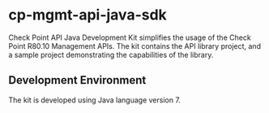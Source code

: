 # cp-mgmt-api-java-sdk
Check Point API Java Development Kit simplifies the usage of the Check Point R80.10 Management APIs. The kit contains the API library project, and a sample project demonstrating the capabilities of the library.

## Development Environment
The kit is developed using Java language version 7.
